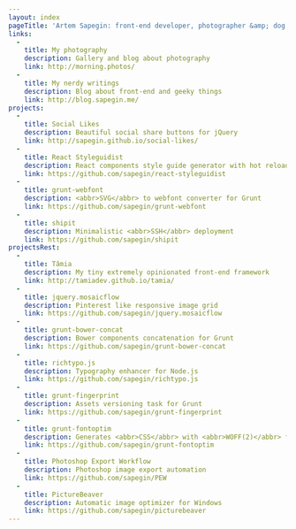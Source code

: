 ```yaml
---
layout: index
pageTitle: 'Artem Sapegin: front-end developer, photographer &amp; dog lover'
links:
  -
    title: My photography
    description: Gallery and blog about photography
    link: http://morning.photos/
  -
    title: My nerdy writings
    description: Blog about front-end and geeky things
    link: http://blog.sapegin.me/
projects:
  -
    title: Social Likes
    description: Beautiful social share buttons for jQuery
    link: http://sapegin.github.io/social-likes/
  -
    title: React Styleguidist
    description: React components style guide generator with hot reload
    link: https://github.com/sapegin/react-styleguidist
  -
    title: grunt-webfont
    description: <abbr>SVG</abbr> to webfont converter for Grunt
    link: https://github.com/sapegin/grunt-webfont
  -
    title: shipit
    description: Minimalistic <abbr>SSH</abbr> deployment
    link: https://github.com/sapegin/shipit
projectsRest:
  -
    title: Tâmia
    description: My tiny extremely opinionated front-end framework
    link: http://tamiadev.github.io/tamia/
  -
    title: jquery.mosaicflow
    description: Pinterest like responsive image grid
    link: https://github.com/sapegin/jquery.mosaicflow
  -
    title: grunt-bower-concat
    description: Bower components concatenation for Grunt
    link: https://github.com/sapegin/grunt-bower-concat
  -
    title: richtypo.js
    description: Typography enhancer for Node.js
    link: https://github.com/sapegin/richtypo.js
  -
    title: grunt-fingerprint
    description: Assets versioning task for Grunt
    link: https://github.com/sapegin/grunt-fingerprint
  -
    title: grunt-fontoptim
    description: Generates <abbr>CSS</abbr> with <abbr>WOFF(2)</abbr> fonts embedded as Base64
    link: https://github.com/sapegin/grunt-fontoptim
  -
    title: Photoshop Export Workflow
    description: Photoshop image export automation
    link: https://github.com/sapegin/PEW
  -
    title: PictureBeaver
    description: Automatic image optimizer for Windows
    link: https://github.com/sapegin/picturebeaver
---
```

